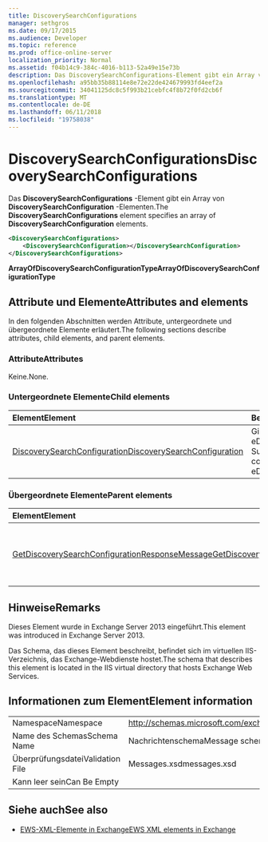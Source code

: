 ```yaml
---
title: DiscoverySearchConfigurations
manager: sethgros
ms.date: 09/17/2015
ms.audience: Developer
ms.topic: reference
ms.prod: office-online-server
localization_priority: Normal
ms.assetid: f04b14c9-384c-4016-b113-52a49e15e73b
description: Das DiscoverySearchConfigurations-Element gibt ein Array von DiscoverySearchConfiguration-Elementen.
ms.openlocfilehash: a95bb35b88114e8e72e22de424679993fd4eef2a
ms.sourcegitcommit: 34041125dc8c5f993b21cebfc4f8b72f0fd2cb6f
ms.translationtype: MT
ms.contentlocale: de-DE
ms.lasthandoff: 06/11/2018
ms.locfileid: "19758038"
---
```

# <a name="discoverysearchconfigurations"></a><span data-ttu-id="a3475-103">DiscoverySearchConfigurations</span><span class="sxs-lookup"><span data-stu-id="a3475-103">DiscoverySearchConfigurations</span></span>

<span data-ttu-id="a3475-104">Das **DiscoverySearchConfigurations** -Element gibt ein Array von **DiscoverySearchConfiguration** -Elementen.</span><span class="sxs-lookup"><span data-stu-id="a3475-104">The **DiscoverySearchConfigurations** element specifies an array of **DiscoverySearchConfiguration** elements.</span></span> 
  
```XML
<DiscoverySearchConfigurations>
    <DiscoverySearchConfiguration></DiscoverySearchConfiguration>
</DiscoverySearchConfigurations>
```

 <span data-ttu-id="a3475-105">**ArrayOfDiscoverySearchConfigurationType**</span><span class="sxs-lookup"><span data-stu-id="a3475-105">**ArrayOfDiscoverySearchConfigurationType**</span></span>
## <a name="attributes-and-elements"></a><span data-ttu-id="a3475-106">Attribute und Elemente</span><span class="sxs-lookup"><span data-stu-id="a3475-106">Attributes and elements</span></span>

<span data-ttu-id="a3475-107">In den folgenden Abschnitten werden Attribute, untergeordnete und übergeordnete Elemente erläutert.</span><span class="sxs-lookup"><span data-stu-id="a3475-107">The following sections describe attributes, child elements, and parent elements.</span></span>
  
### <a name="attributes"></a><span data-ttu-id="a3475-108">Attribute</span><span class="sxs-lookup"><span data-stu-id="a3475-108">Attributes</span></span>

<span data-ttu-id="a3475-109">Keine.</span><span class="sxs-lookup"><span data-stu-id="a3475-109">None.</span></span>
  
### <a name="child-elements"></a><span data-ttu-id="a3475-110">Untergeordnete Elemente</span><span class="sxs-lookup"><span data-stu-id="a3475-110">Child elements</span></span>

|<span data-ttu-id="a3475-111">**Element**</span><span class="sxs-lookup"><span data-stu-id="a3475-111">**Element**</span></span>|<span data-ttu-id="a3475-112">**Beschreibung**</span><span class="sxs-lookup"><span data-stu-id="a3475-112">**Description**</span></span>|
|:-----|:-----|
|[<span data-ttu-id="a3475-113">DiscoverySearchConfiguration</span><span class="sxs-lookup"><span data-stu-id="a3475-113">DiscoverySearchConfiguration</span></span>](discoverysearchconfiguration.md) <br/> |<span data-ttu-id="a3475-114">Gibt die Konfiguration für eDiscovery-Suche.</span><span class="sxs-lookup"><span data-stu-id="a3475-114">Specifies the configuration for eDiscovery search.</span></span>  <br/> |
   
### <a name="parent-elements"></a><span data-ttu-id="a3475-115">Übergeordnete Elemente</span><span class="sxs-lookup"><span data-stu-id="a3475-115">Parent elements</span></span>

|<span data-ttu-id="a3475-116">**Element**</span><span class="sxs-lookup"><span data-stu-id="a3475-116">**Element**</span></span>|<span data-ttu-id="a3475-117">**Beschreibung**</span><span class="sxs-lookup"><span data-stu-id="a3475-117">**Description**</span></span>|
|:-----|:-----|
|[<span data-ttu-id="a3475-118">GetDiscoverySearchConfigurationResponseMessage</span><span class="sxs-lookup"><span data-stu-id="a3475-118">GetDiscoverySearchConfigurationResponseMessage</span></span>](getdiscoverysearchconfigurationresponsemessage.md) <br/> |<span data-ttu-id="a3475-119">Gibt die Antwort-Meldung für eine **GetDiscoverySearchConfiguration** -Anforderung.</span><span class="sxs-lookup"><span data-stu-id="a3475-119">Specifies the response message for a **GetDiscoverySearchConfiguration** request.</span></span>  <br/> |
   
## <a name="remarks"></a><span data-ttu-id="a3475-120">Hinweise</span><span class="sxs-lookup"><span data-stu-id="a3475-120">Remarks</span></span>

<span data-ttu-id="a3475-121">Dieses Element wurde in Exchange Server 2013 eingeführt.</span><span class="sxs-lookup"><span data-stu-id="a3475-121">This element was introduced in Exchange Server 2013.</span></span>
  
<span data-ttu-id="a3475-122">Das Schema, das dieses Element beschreibt, befindet sich im virtuellen IIS-Verzeichnis, das Exchange-Webdienste hostet.</span><span class="sxs-lookup"><span data-stu-id="a3475-122">The schema that describes this element is located in the IIS virtual directory that hosts Exchange Web Services.</span></span>
  
## <a name="element-information"></a><span data-ttu-id="a3475-123">Informationen zum Element</span><span class="sxs-lookup"><span data-stu-id="a3475-123">Element information</span></span>

|||
|:-----|:-----|
|<span data-ttu-id="a3475-124">Namespace</span><span class="sxs-lookup"><span data-stu-id="a3475-124">Namespace</span></span>  <br/> |http://schemas.microsoft.com/exchange/services/2006/messages  <br/> |
|<span data-ttu-id="a3475-125">Name des Schemas</span><span class="sxs-lookup"><span data-stu-id="a3475-125">Schema Name</span></span>  <br/> |<span data-ttu-id="a3475-126">Nachrichtenschema</span><span class="sxs-lookup"><span data-stu-id="a3475-126">Message schema</span></span>  <br/> |
|<span data-ttu-id="a3475-127">Überprüfungsdatei</span><span class="sxs-lookup"><span data-stu-id="a3475-127">Validation File</span></span>  <br/> |<span data-ttu-id="a3475-128">Messages.xsd</span><span class="sxs-lookup"><span data-stu-id="a3475-128">messages.xsd</span></span>  <br/> |
|<span data-ttu-id="a3475-129">Kann leer sein</span><span class="sxs-lookup"><span data-stu-id="a3475-129">Can Be Empty</span></span>  <br/> ||
   
## <a name="see-also"></a><span data-ttu-id="a3475-130">Siehe auch</span><span class="sxs-lookup"><span data-stu-id="a3475-130">See also</span></span>

- [<span data-ttu-id="a3475-131">EWS-XML-Elemente in Exchange</span><span class="sxs-lookup"><span data-stu-id="a3475-131">EWS XML elements in Exchange</span></span>](ews-xml-elements-in-exchange.md)

